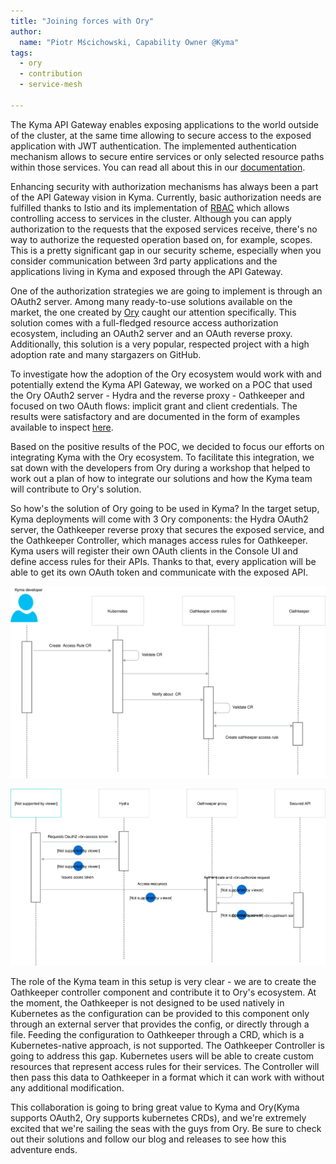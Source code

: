 ```yaml
---
title: "Joining forces with Ory"
author:
  name: "Piotr Mścichowski, Capability Owner @Kyma"
tags:
  - ory
  - contribution
  - service-mesh  
  
---
```


The Kyma API Gateway enables exposing applications to the world outside of the cluster, at the same time allowing to secure access to the exposed application with JWT authentication. The implemented authentication mechanism allows to secure entire services or only selected resource paths within those services. You can read all about this in our [documentation](https://kyma-project.io/docs/components/api-gateway/). 

Enhancing security with authorization mechanisms has always been a part of the API Gateway vision in Kyma. Currently, basic authorization needs are fulfilled thanks to Istio and its implementation of [RBAC](https://istio.io/docs/reference/config/authorization/istio.rbac.v1alpha1/) which allows controlling access to services in the cluster. Although you can apply authorization to the requests that the exposed services receive, there's no way to authorize the requested operation based on, for example, scopes. 
This is a pretty significant gap in our security scheme, especially when you consider communication between 3rd party applications and the applications living in Kyma and exposed through the API Gateway. 

One of the authorization strategies we are going to implement is through an OAuth2 server. Among many ready-to-use solutions available on the market, the one created by [Ory](https://ory.sh) caught our attention specifically. This solution comes with a full-fledged resource access authorization ecosystem, including an OAuth2 server and an OAuth reverse proxy. Additionally, this solution is a very popular, respected project with a high adoption rate and many stargazers on GitHub.

To investigate how the adoption of the Ory ecosystem would work with and potentially extend the Kyma API Gateway, we worked on a POC that used the Ory OAuth2 server - Hydra and the reverse proxy - Oathkeeper and focused on two OAuth flows: implicit grant and client credentials. The results were satisfactory and are documented in the form of examples available to inspect [here](https://github.com/kyma-incubator/examples/tree/master/ory-hydra/scenarios).

Based on the positive results of the POC, we decided to focus our efforts on integrating Kyma with the Ory ecosystem. To facilitate this integration, we sat down with the developers from Ory during a workshop that helped to work out a plan of how to integrate our solutions and how the Kyma team will contribute to Ory's solution. 

So how's the solution of Ory going to be used in Kyma? In the target setup, Kyma deployments will come with 3 Ory components: the Hydra OAuth2 server, the Oathkeeper reverse proxy that secures the exposed service, and the Oathkeeper Controller, which manages access rules for Oathkeeper. Kyma users will register their own OAuth clients in the Console UI and define access rules for their APIs. Thanks to that, every application will be able to get its own OAuth token and communicate with the exposed API. 

![Register access rule](./controller.svg)

![Oauth2 flow in API Gateway](./oathkeeper-gateway.svg)

The role of the Kyma team in this setup is very clear - we are to create the Oathkeeper controller component and contribute it to Ory's ecosystem. 
At the moment, the Oathkeeper is not designed to be used natively in Kubernetes as the configuration can be provided to this component only through an external server that provides the config, or directly through a file. Feeding the configuration to Oathkeeper through a CRD, which is a Kubernetes-native approach, is not supported. The Oathkeeper Controller is going to address this gap. Kubernetes users will be able to create custom resources that represent access rules for their services. The Controller will then pass this data to Oathkeeper in a format which it can work with without any additional modification.

This collaboration is going to bring great value to Kyma and Ory(Kyma supports OAuth2, Ory supports kubernetes CRDs), and we're extremely excited that we're sailing the seas with the guys from Ory. Be sure to check out their solutions and follow our blog and releases to see how this adventure ends. 